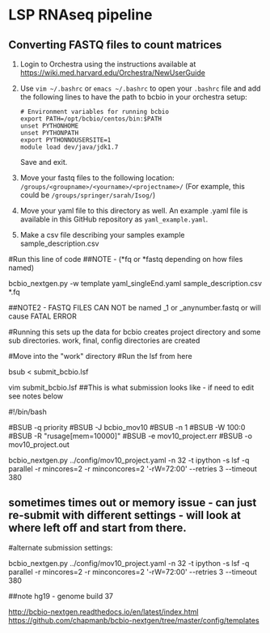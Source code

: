 # LSP RNAseq pipeline

## Converting FASTQ files to count matrices

1. Login to Orchestra using the instructions available at https://wiki.med.harvard.edu/Orchestra/NewUserGuide

2. Use `vim ~/.bashrc` or `emacs ~/.bashrc` to open your `.bashrc` file and add the following lines to have the path to bcbio in your orchestra setup:
    ```
    # Environment variables for running bcbio
    export PATH=/opt/bcbio/centos/bin:$PATH
    unset PYTHONHOME
    unset PYTHONPATH
    export PYTHONNOUSERSITE=1
    module load dev/java/jdk1.7
    ```
    Save and exit.
3. Move your fastq files to the following location: `/groups/<groupname>/<yourname>/<projectname>/`
    (For example, this could be `/groups/springer/sarah/Isog/`)

4. Move your yaml file to this directory as well. An example .yaml file is available in this GitHub repository as `yaml_example.yaml`.

5. Make a csv file describing your samples
	example sample_description.csv

	
#Run this line of code
##NOTE - (*fq or *fastq depending on how files named)

bcbio_nextgen.py -w template yaml_singleEnd.yaml sample_description.csv *.fq 

##NOTE2 - FASTQ FILES CAN NOT be named _1 or _anynumber.fastq or will cause FATAL ERROR


#Running this sets up the data for bcbio creates project directory and some sub directories.
work, final, config directories are created


#Move into the "work" directory
#Run the lsf from here 


bsub < submit_bcbio.lsf


vim submit_bcbio.lsf
##This is what submission looks like - if need to edit see notes below

#!/bin/bash

#BSUB -q priority
#BSUB -J bcbio_mov10
#BSUB -n 1
#BSUB -W 100:0
#BSUB -R "rusage[mem=10000]"
#BSUB -e mov10_project.err
#BSUB -o mov10_project.out

bcbio_nextgen.py ../config/mov10_project.yaml -n 32 -t ipython -s lsf -q parallel -r mincores=2 -r minconcores=2 '-rW=72:00' --retries 3 --timeout 380


## sometimes times out or memory issue - can just re-submit  with different settings - will look at where left off and start from there.
#alternate submission settings:


bcbio_nextgen.py ../config/mov10_project.yaml -n 32 -t ipython -s lsf -q parallel -r mincores=2 -r minconcores=2 '-rW=72:00' --retries 3 --timeout 380

##note hg19 - genome build 37


http://bcbio-nextgen.readthedocs.io/en/latest/index.html
https://github.com/chapmanb/bcbio-nextgen/tree/master/config/templates
